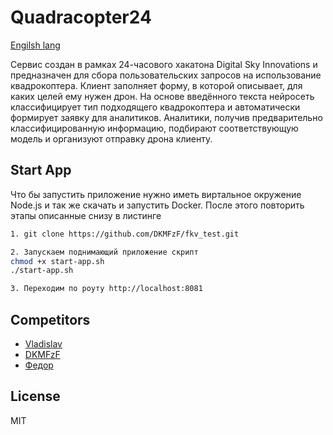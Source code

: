# Quadracopter24

[Engilsh lang](./docs/README.en.md)

Сервис создан в рамках 24-часового хакатона Digital Sky Innovations и предназначен для сбора пользовательских запросов на использование квадрокоптера. Клиент заполняет форму, в которой описывает, для каких целей ему нужен дрон. На основе введённого текста нейросеть классифицирует тип подходящего квадрокоптера и автоматически формирует заявку для аналитиков. Аналитики, получив предварительно классифицированную информацию, подбирают соответствующую модель и организуют отправку дрона клиенту.

## Start App

Что бы запустить приложение нужно иметь виртальное окружение Node.js и так же скачать и запустить Docker. После этого повторить этапы описанные снизу в листинге 

```bash
1. git clone https://github.com/DKMFzF/fkv_test.git

2. Запускаем поднимающий приложение скрипт 
chmod +x start-app.sh
./start-app.sh

3. Переходим по роуту http://localhost:8081

```

## Competitors

- [Vladislav](https://github.com/vladikhub)
- [DKMFzF](https://github.com/DKMFzF)
- [Федор](https://github.com/cocolo13)

## License
MIT
